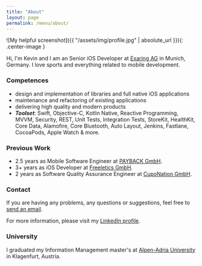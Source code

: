 ```yaml
---
title: "About"
layout: page
permalink: /menu/about/
---
```


![My helpful screenshot]({{ "/assets/img/profile.jpg" | absolute_url }}){: .center-image }

Hi, I'm Kevin and I am an Senior iOS Developer at [Exaring AG](https://www.waipu.tv) in Munich, Germany. I love sports and everything related to mobile development.

### Competences

 - design and implementation of libraries and full native iOS applications
 - maintenance and refactoring of existing applications
 - delivering high quality and modern products
 - ***Toolset***: Swift, Objective-C, Kotlin Native, Reactive Programming, MVVM, Security, REST, Unit Tests, Integration Tests, StoreKit, HealthKit, Core Data, Alamofire, Core Bluetooth, Auto Layout, Jenkins, Fastlane, CocoaPods, Apple Watch & more.

### Previous Work
- 2.5 years as Mobile Software Engineer at [PAYBACK GmbH](https://www.payback.de/app).
- 3+ years as iOS Developer at [Freeletics GmbH](https://www.freeletics.com).
- 2 years as Software Quality Assurance Engineer at [CupoNation GmbH](https://www.cuponation.com).

### Contact
If you are having any problems, any questions or suggestions, feel free to [send an email](mailto:hi@kchromik.com).

For more information, please visit my [LinkedIn profile](https://www.linkedin.com/in/kevin-chromik-28464897/).

### University
I graduated my Information Management master's at [Alpen-Adria University](https://www.aau.at) in Klagenfurt, Austria.
